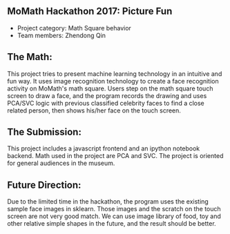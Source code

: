 ## MoMath Hackathon 2017: Picture Fun

- Project category: Math Square behavior
- Team members: Zhendong Qin

## The Math:
This project tries to present machine learning technology in an intuitive and fun way. It uses image recognition technology to create a face recognition activity on MoMath's math square. Users step on the math square touch screen to draw a face, and the program records the drawing and uses PCA/SVC logic with previous classified celebrity faces to find a close related person, then shows his/her face on the touch screen.

## The Submission:
This project includes a javascript frontend and an ipython notebook backend. Math used in the project are PCA and SVC. The project is oriented for general audiences in the museum. 

## Future Direction:
Due to the limited time in the hackathon, the program uses the existing sample face images in sklearn. Those images and the scratch on the touch screen are not very good match. We can use image library of food, toy and other relative simple shapes in the future, and the result should be better.


